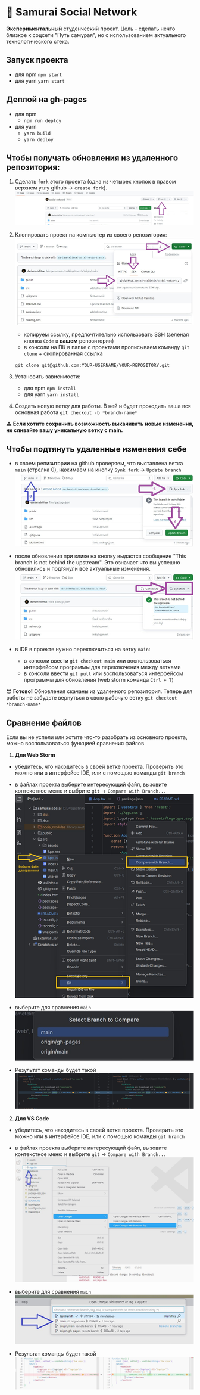 # :wave: Samurai Social Network

**Экспериментальный** студенческий проект. Цель - сделать нечто близкое к соцсети "Путь самурая", но с использованием актуального технологического стека.


## Запуск проекта
- для npm `npm start`
- для yarn `yarn start`


## Деплой на gh-pages
- для npm
	- `npm run deploy`
- для yarn
	- `yarn build`
	- `yarn deploy`


## Чтобы получать обновления из удаленного репозитория:
1. Сделать `fork` этого проекта (одна из четырех кнопок в правом верхнем углу github -> `create fork`).
  ![Текст описания](doc/github/to-fork.jpg)


2. Клонировать проект на компьютер из своего репозитория:
  ![Текст описания](doc/github/clone-ssh.jpg)
    - копируем ссылку, предпочтительно использовать SSH (зеленая кнопка `Code` в **вашем** репозитории)
    - в консоли на ПК в папке с проектами прописываем команду `git clone` + скопированная ссылка 
  
	`git clone git@github.com:YOUR-USERNAME/YOUR-REPOSITORY.git`


3. Установить зависимости:
    - для npm `npm install`
    - для yarn `yarn install`
4. Создать новую ветку для работы. В ней и будет проходить ваша вся основная работа
	`git checkout -b *branch-name*`


 :warning: **Если хотите сохранить возможность выкачивать новые изменения, не сливайте вашу уникальную ветку с main.** 


## Чтобы подтянуть удаленные изменения себе
- в своем репизитории на github проверяем, что выставлена ветка `main` (стрелка 0), нажимаем на кнопку `Synk fork` -> `Update branch`
  ![Текст описания](doc/github/get-update-from-origin.jpg)


- после обновления при клике на кнопку выдастся сообщение "This branch is not behind the upstream". Это означает что вы успешно обновились и подтянули все актуальные изменения.
  ![Текст описания](doc/github/there-is-no-change-in-origin.jpg)


- в IDE в проекте нужно переключиться на ветку `main`:
    -  в консоли ввести `git checkout main` или воспользоваться интерфейсом программы для переключения между ветками
    - в консоли ввести `git pull` или воспользоваться интерфейсом программы для обновления (web storm команда `Ctrl + T`)

:sunglasses: **Готово!**
Обновления скачаны из удаленного репозитория. Теперь для работы не забудьте вернуться в свою рабочую ветку `git checkout *branch-name*`



## Сравнение файлов

Если вы не успели или хотите что-то разобрать из основного проекта, можно воспользоваться функцией сравнения файлов

1. **Для Web Storm**
- убедитесь, что находитесь в своей ветке проекта. Проверить это можно или в интерфейсе IDE, или с помощью команды `git branch`
- в файлах проекта выберите интересующий файл, вызовите контекстное меню и выбрите `git` -> `Compare with Branch...`
![Текст описания](doc/ws/diff-ws.jpg)


- выберите для сравнения `main`
 ![Текст описания](doc/ws/main-branch-ws.jpg)


- Результат команды будет такой
  ![Текст описания](doc/ws/result-ws.jpg)


2. **Для VS Code**
- убедитесь, что находитесь в своей ветке проекта. Проверить это можно или в интерфейсе IDE, или с помощью команды `git branch`
- в файлах проекта выберите интересующий файл, вызовите контекстное меню и выбрите `git` -> `Compare with Branch...`
  ![Текст описания](doc/vc/diff-vc.jpg)


- выберите для сравнения `main`
  ![Текст описания](doc/vc/main-branch-vc.jpg)


- Результат команды будет такой
  ![Текст описания](doc/vc/result-vc.jpg)

